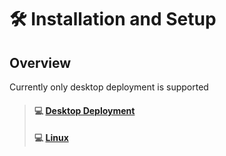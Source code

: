 # 🛠 Installation and Setup

## Overview

Currently only desktop deployment is supported

> #### :computer: [Desktop Deployment](installation-and-setup-1.md)
> #### :computer: [Linux](installation-and-setup-Linux.md)
